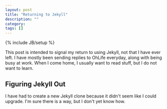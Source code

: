 ```yaml
---
layout: post
title: "Returning to Jekyll"
description: ""
category: 
tags: []
---
```

{% include JB/setup %}

This post is intended to signal my return to using Jekyll, not that I
have ever left. I have mostly been sending replies to OhLife everyday,
along with being busy at work. When I come home, I usually want to read stuff,
but I do not want to learn.

## Figuring Jekyll Out

I have had to create a new Jekyll clone because it didn't seem like I could
upgrade. I'm sure there is a way, but I don't yet know how. 